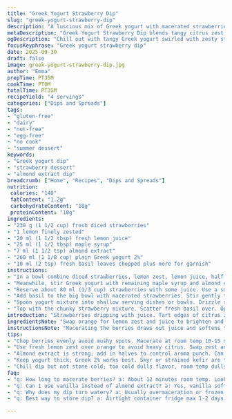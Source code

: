 ```yaml
---
title: "Greek Yogurt Strawberry Dip"
slug: "greek-yogurt-strawberry-dip"
description: "A luscious mix of Greek yogurt with macerated strawberries and fresh herbs. Sweetened lightly, this dessert dip offers a creamy base swirled with vibrant strawberry purée and hints of citrus and mint. Dairy-focused, gluten-free, nut-free, and egg-free. The balance between tart and sweet shifts with the orange zest and honey. Serve chilled for freshness with seasonal fruits or crackers for textural contrast."
metaDescription: "Greek Yogurt Strawberry Dip blends tangy citrus zest, fresh macerated berries, and fragrant basil in a chilled creamy dessert with subtle almond notes and gentle sweetness."
ogDescription: "Chill out with tangy Greek yogurt swirled with zesty strawberry purée and fresh basil. Lightly sweetened, bright citrus hints, creamy, textured, easy prep."
focusKeyphrase: "Greek yogurt strawberry dip"
date: 2025-09-30
draft: false
image: greek-yogurt-strawberry-dip.jpg
author: "Emma"
prepTime: PT35M
cookTime: PT0M
totalTime: PT35M
recipeYield: "4 servings"
categories: ["Dips and Spreads"]
tags:
- "gluten-free"
- "dairy"
- "nut-free"
- "egg-free"
- "no cook"
- "summer dessert"
keywords:
- "Greek yogurt dip"
- "strawberry dessert"
- "almond extract dip"
breadcrumb: ["Home", "Recipes", "Dips and Spreads"]
nutrition: 
 calories: "140"
 fatContent: "1.2g"
 carbohydrateContent: "18g"
 proteinContent: "10g"
ingredients:
- "230 g (1 1/2 cup) fresh diced strawberries"
- "1 lemon finely zested"
- "20 ml (1 1/2 tbsp) fresh lemon juice"
- "25 ml (1 1/2 tbsp) maple syrup"
- "7 ml (1 1/2 tsp) almond extract"
- "260 ml (1 1/8 cup) plain Greek yogurt 2%"
- "10 ml (2 tsp) fresh basil leaves chopped plus more for garnish"
instructions:
- "In a bowl combine diced strawberries, lemon zest, lemon juice, half the maple syrup and half the almond extract. Let macerate around 12 minutes at room temp stirring occasionally. Watch for juicy red pooling around berries but no mush."
- "Meanwhile, stir Greek yogurt with remaining maple syrup and almond extract until homogenous and thick. Chill until needed, makes texture creamy and prep neat."
- "Reserve about 80 ml (1/3 cup) strawberries with some juice. Use a small food processor or hand blender to blitz into a silky purée, scraping down sides once. Avoid overblending to keep color bright."
- "Add basil to the big bowl with macerated strawberries. Stir gently to distribute without breaking berries."
- "Spoon yogurt mixture into shallow serving dishes or bowls. Drizzle strawberry purée over top in serpentines or scatter drops randomly. Using a small spoon, swirl lightly to create marbling but don’t overblend or lose the contrast."
- "Top with the chunky strawberry mixture. Scatter fresh basil over. Optional: serve alongside sliced seasonal fruits like kiwi or peach for freshness and texture. Refrigerate if not serving immediately to keep vibrant and cool."
introduction: "Strawberries dripping with juice. Tart edges of citrus zests yanking freshness. Cold yogurt—thick, creamy, whispering chill against tongue. Tried juice and honey combos till hitting balance; too sweet kills the strawberry point. The swirl — not just pretty but blending tang with sweet, almost hypnotizing. Basil over mint? A safer gamble with sharper, peppery notes that pop unexpectedly but don’t numb. Keep the berries chunky if possible. Maceration wakes fruit without mush. The aroma of lemon zest sharpens the senses, with faint almond extract nudging nostalgia but surprising the palate. Real talk: perfect chilling temp matters. Too cold dulls flavors; room temp dulls chill. Sitting 10-15 min at bench then back fridge hits sweet spot. Serve with crunchy nut-free crackers or just fresh slices. Tried too little syrup, dip tasted like sour cream— disappointment. Balance is everything, and timing is clue."
ingredientsNote: "Swap orange for lemon zest and juice to brighten and shift the citrus profile. Maple syrup replaces honey for a subtler sweetness and moisture. Using almond extract instead of vanilla throws a different aroma that marries well with lemon and strawberry floral notes. Greek yogurt 2% keeps richness but not overly fatty; can try plain skyr or strained kefir in pinch but expect thinner texture, adjust chilling time accordingly. Mint replaced by basil for a less overpowering, slightly peppery twist. If fresh basil is bitter or tough, like older leaves, bruising them lightly releases aroma but avoid shredding too fine or aroma turns grassy. Cut berries evenly, don’t pulverize in initial maceration to maintain freshness. If berries lack sweetness, increase syrup slightly but don’t drown fruit. Fresh fruit seasonality matters; frozen berries will create extra liquid, strain well."
instructionsNote: "Macerating the berries draws out juice and softens texture without cooking. The scent of citrus and juice pooling signals readiness. Stir carefully to keep firm pieces intact—overmixing crushes them to mush. Yogurt mixing is about gentle folding; ensures smooth texture and even flavor without breaking yogurt structure. Puréeing reserved berries separately gives control over marbling and prevents over-sweetening entire mixture. Swirling is as much visual art as taste blending; keep motions light. The swirl must not homogenize dip or fully mix purée inside yogurt, preserve streaks and contrast. Adding fresh herb last retains freshness and color; older herbs lose aroma quickly. Freshly chopped basil scattered on top gives bursts of flavor on bite. Serve immediately or refrigerate but best eaten within a few hours to avoid dilution or flavor fade. When storing overnight, fresh basil loses vibrancy, swap for small zest curls as garnish instead."
tips:
- "Chop berries evenly avoid mushy spots. Macerate at room temp 10-15 min until juice pools but berries hold shape. Watch carefully stop stirring once juice runs; mush kills texture."
- "Use fresh lemon zest over orange to avoid heavy citrus. Swap zest and juice depending on brightness needed. Maple syrup less sweet than honey; adjust for berry sweetness or syrup leak during maceration."
- "Almond extract is strong; add in halves to control aroma punch. Can sub with vanilla but loses floral edge. Basil beats mint here—peppery, aromatic, doesn’t numb palates. Bruise leaves lightly if bitter; avoid shredding too fine to stop grassiness."
- "Keep yogurt thick; Greek 2% works best. Skyr or strained kefir are thinner—expect longer chilling for texture to firm up. Stir yogurt gently, folding syrup and almond extract to keep creamy consistency, no breakage."
- "Chill dip but not stone cold; too cold dulls flavor, room temp dulls chill. Let rest 10-15 minutes bench then fridge hits right balance. Swirling strawberry purée is delicate work; avoid over mixing to keep visual contrast and flavor layers."
faq:
- "q: How long to macerate berries? a: About 12 minutes room temp. Look for juicy red pooling around berries. If juice too thick or mushy stop early—texture matters. Stir occasionally but gently."
- "q: Can I use vanilla instead of almond extract? a: Yes, vanilla softens aroma. Almond extract floral kick adds surprise but vanilla safe fallback. Adjust amount down if strong vanilla flavors uncomfortable."
- "q: Why does my dip turn watery? a: Usually overmaceration or frozen berries thawed poorly. Frozen adds water; strain excess juice well. Chill too long and water separates. Stir just before serving."
- "q: Best way to store dip? a: Airtight container fridge max 1-2 days. Basil loses punch overnight; swap fresh sprigs for zest curls as garnish if kept longer. Avoid freezing; texture shifts unpleasantly."

---
```

